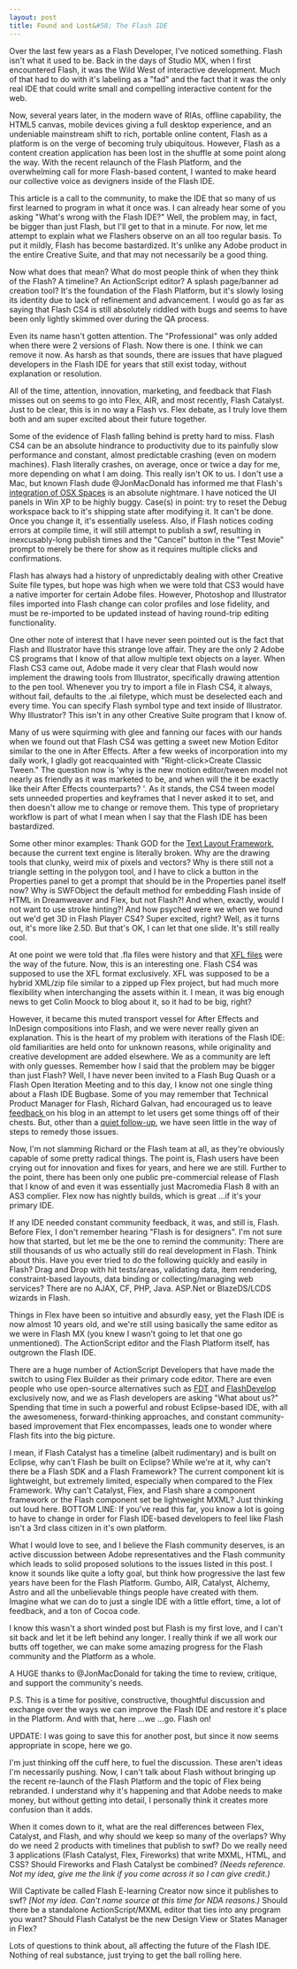 ```yaml
---
layout: post
title: Found and Lost&#58; The Flash IDE
---
```


Over the last few years as a Flash Developer, I've noticed something. Flash isn't what it used to be. Back in the days of Studio MX, when I first encountered Flash, it was the Wild West of interactive development. Much of that had to do with it's labeling as a "fad" and the fact that it was the only real IDE that could write small and compelling interactive content for the web.

Now, several years later, in the modern wave of RIAs, offline capability, the HTML5 canvas, mobile devices giving a full desktop experience, and an undeniable mainstream shift to rich, portable online content, Flash as a platform is on the verge of becoming truly ubiquitous. However, Flash as a content creation application has been lost in the shuffle at some point along the way. With the recent relaunch of the Flash Platform, and the overwhelming call for more Flash-based content, I wanted to make heard our collective voice as devigners inside of the Flash IDE.

This article is a call to the community, to make the IDE that so many of us first learned to program in what it once was. I can already hear some of you asking "What's wrong with the Flash IDE?" Well, the problem may, in fact, be bigger than just Flash, but I'll get to that in a minute. For now, let me attempt to explain what we Flashers observe on an all too regular basis. To put it mildly, Flash has become bastardized. It's unlike any Adobe product in the entire Creative Suite, and that may not necessarily be a good thing.

Now what does that mean? What do most people think of when they think of the Flash? A timeline? An ActionScript editor? A splash page/banner ad creation tool? It's the foundation of the Flash Platform, but it's slowly losing its identity due to lack of refinement and advancement. I would go as far as saying that Flash CS4 is still absolutely riddled with bugs and seems to have been only lightly skimmed over during the QA process.

Even its name hasn't gotten attention. The "Professional" was only added when there were 2 versions of Flash. Now there is one. I think we can remove it now. As harsh as that sounds, there are issues that have plagued developers in the Flash IDE for years that still exist today, without explanation or resolution.

All of the time, attention, innovation, marketing, and feedback that Flash misses out on seems to go into Flex, AIR, and most recently, Flash Catalyst. Just to be clear, this is in no way a Flash vs. Flex debate, as I truly love them both and am super excited about their future together.

Some of the evidence of Flash falling behind is pretty hard to miss. Flash CS4 can be an absolute hindrance to productivity due to its painfully slow performance and constant, almost predictable crashing (even on modern machines). Flash literally crashes, on average, once or twice a day for me, more depending on what I am doing. This really isn't OK to us. I don't use a Mac, but known Flash dude @JonMacDonald has informed me that Flash's [integration of OSX Spaces][1] is an absolute nightmare. I have noticed the UI panels in Win XP to be highly buggy. Case(s) in point: try to reset the Debug workspace back to it's shipping state after modifying it. It can't be done. Once you change it, it's essentially useless. Also, if Flash notices coding errors at compile time, it will still attempt to publish a swf, resulting in inexcusably-long publish times and the "Cancel" button in the "Test Movie" prompt to merely be there for show as it requires multiple clicks and confirmations.

Flash has always had a history of unpredictably dealing with other Creative Suite file types, but hope was high when we were told that CS3 would have a native importer for certain Adobe files. However, Photoshop and Illustrator files imported into Flash change can color profiles and lose fidelity, and must be re-imported to be updated instead of having round-trip editing functionality.

One other note of interest that I have never seen pointed out is the fact that Flash and Illustrator have this strange love affair. They are the only 2 Adobe CS programs that I know of that allow multiple text objects on a layer. When Flash CS3 came out, Adobe made it very clear that Flash would now implement the drawing tools from Illustrator, specifically drawing attention to the pen tool. Whenever you try to import a file in Flash CS4, it always, without fail, defaults to the .ai filetype, which must be deselected each and every time. You can specify Flash symbol type and text inside of Illustrator. Why Illustrator? This isn't in any other Creative Suite program that I know of.

Many of us were squirming with glee and fanning our faces with our hands when we found out that Flash CS4 was getting a sweet new Motion Editor similar to the one in After Effects. After a few weeks of incorporation into my daily work, I gladly got reacquainted with "Right-click>Create Classic Tween." The question now is 'why is the new motion editor/tween model not nearly as friendly as it was marketed to be, and when will the it be exactly like their After Effects counterparts? '. As it stands, the CS4 tween model sets unneeded properties and keyframes that I never asked it to set, and then doesn't allow me to change or remove them. This type of proprietary workflow is part of what I mean when I say that the Flash IDE has been bastardized.

Some other minor examples: Thank GOD for the [Text Layout Framework][2], because the current text engine is literally broken. Why are the drawing tools that clunky, weird mix of pixels and vectors? Why is there still not a triangle setting in the polygon tool, and I have to click a button in the Properties panel to get a prompt that should be in the Properties panel itself now? Why is SWFObject the default method for embedding Flash inside of HTML in Dreamweaver and Flex, but not Flash?! And when, exactly, would I not want to use stroke hinting?! And how psyched were we when we found out we'd get 3D in Flash Player CS4? Super excited, right? Well, as it turns out, it's more like 2.5D. But that's OK, I can let that one slide. It's still really cool.

At one point we were told that .fla files were history and that [XFL files][3] were the way of the future. Now, this is an interesting one. Flash CS4 was supposed to use the XFL format exclusively. XFL was supposed to be a hybrid XML/zip file similar to a zipped up Flex project, but had much more flexibility when interchanging the assets within it. I mean, it was big enough news to get Colin Moock to blog about it, so it had to be big, right?

However, it became this muted transport vessel for After Effects and InDesign compositions into Flash, and we were never really given an explanation. This is the heart of my problem with iterations of the Flash IDE: old familiarities are held onto for unknown reasons, while originality and creative development are added elsewhere. We as a community are left with only guesses. Remember how I said that the problem may be bigger than just Flash? Well, I have never been invited to a Flash Bug Quash or a Flash Open Iteration Meeting and to this day, I know not one single thing about a Flash IDE Bugbase. Some of you may remember that Technical Product Manager for Flash, Richard Galvan, had encouraged us to leave [feedback ][4]on his blog in an attempt to let users get some things off of their chests. But, other than a [quiet follow-up][5], we have seen little in the way of steps to remedy those issues.

Now, I'm not slamming Richard or the Flash team at all, as they're obviously capable of some pretty radical things. The point is, Flash users have been crying out for innovation and fixes for years, and here we are still. Further to the point, there has been only one public pre-commercial release of Flash that I know of and even it was essentially just Macromedia Flash 8 with an AS3 complier. Flex now has nightly builds, which is great ...if it's your primary IDE.

If any IDE needed constant community feedback, it was, and still is, Flash. Before Flex, I don't remember hearing "Flash is for designers". I'm not sure how that started, but let me be the one to remind the community: There are still thousands of us who actually still do real development in Flash. Think about this. Have you ever tried to do the following quickly and easily in Flash? Drag and Drop with hit tests/areas, validating data, item rendering, constraint-based layouts, data binding or collecting/managing web services? There are no AJAX, CF, PHP, Java. ASP.Net or BlazeDS/LCDS wizards in Flash.

Things in Flex have been so intuitive and absurdly easy, yet the Flash IDE is now almost 10 years old, and we're still using basically the same editor as we were in Flash MX (you knew I wasn't going to let that one go unmentioned). The ActionScript editor and the Flash Platform itself, has outgrown the Flash IDE.

There are a huge number of ActionScript Developers that have made the switch to using Flex Builder as their primary code editor. There are even people who use open-source alternatives such as [FDT][6] and [FlashDevelop][7] exclusively now, and we as Flash developers are asking "What about us?" Spending that time in such a powerful and robust Eclipse-based IDE, with all the awesomeness, forward-thinking approaches, and constant community-based improvement that Flex encompasses, leads one to wonder where Flash fits into the big picture.

I mean, if Flash Catalyst has a timeline (albeit rudimentary) and is built on Eclipse, why can't Flash be built on Eclipse? While we're at it, why can't there be a Flash SDK and a Flash Framework? The current component kit is lightweight, but extremely limited, especially when compared to the Flex Framework. Why can't Catalyst, Flex, and Flash share a component framework or the Flash component set be lightweight MXML? Just thinking out loud here. BOTTOM LINE: If you've read this far, you know a lot is going to have to change in order for Flash IDE-based developers to feel like Flash isn't a 3rd class citizen in it's own platform.

What I would love to see, and I believe the Flash community deserves, is an active discussion between Adobe representatives and the Flash community which leads to solid proposed solutions to the issues listed in this post. I know it sounds like quite a lofty goal, but think how progressive the last few years have been for the Flash Platform. Gumbo, AIR, Catalyst, Alchemy, Astro and all the unbelievable things people have created with them. Imagine what we can do to just a single IDE with a little effort, time, a lot of feedback, and a ton of Cocoa code.

I know this wasn't a short winded post but Flash is my first love, and I can't sit back and let it be left behind any longer. I really think if we all work our butts off together, we can make some amazing progress for the Flash community and the Platform as a whole.

A HUGE thanks to @JonMacDonald for taking the time to review, critique, and support the community's needs.

P.S. This is a time for positive, constructive, thoughtful discussion and exchange over the ways we can improve the Flash IDE and restore it's place in the Platform. And with that, here ...we ...go. Flash on!

UPDATE: I was going to save this for another post, but since it now seems appropriate in scope, here we go.

I'm just thinking off the cuff here, to fuel the discussion. These aren't ideas I'm necessarily pushing. Now, I can't talk about Flash without bringing up the recent re-launch of the Flash Platform and the topic of Flex being rebranded. I understand why it's happening and that Adobe needs to make money, but without getting into detail, I personally think it creates more confusion than it adds.

When it comes down to it, what are the real differences between Flex, Catalyst, and Flash, and why should we keep so many of the overlaps? Why do we need 2 products with timelines that publish to swf? Do we really need 3 applications (Flash Catalyst, Flex, Fireworks) that write MXML, HTML, and CSS? Should Fireworks and Flash Catalyst be combined? *(Needs reference. Not my idea, give me the link if you come across it so I can give credit.)*

Will Captivate be called Flash E-learning Creator now since it publishes to swf? *[Not my idea. Can't name source at this time for NDA reasons.)* Should there be a standalone ActionScript/MXML editor that ties into any program you want? Should Flash Catalyst be the new Design View or States Manager in Flex?

Lots of questions to think about, all affecting the future of the Flash IDE. Nothing of real substance, just trying to get the ball rolling here.

[1]: http://www.jonnymac.com/blog/2008/11/04/flash-cs4-bug-with-os-x-spaces/ (Link to JonnyMac Blog)
[2]: http://labs.adobe.com/technologies/textlayout/ (Adobe Labs - Text Layout Framework)
[3]: http://www.moock.org/blog/archives/000269.html (Link to Colin Moock's blog)
[4]: http://blogs.adobe.com/rgalvan/2009/01/concerns_and_issues_with_flash.html (Richard Galvan's blog)
[5]: http://blogs.adobe.com/rgalvan/2009/03/a_few_flash_updates.html (Link to Richard Galvan's blog)
[6]: http://fdt.powerflasher.com/ (FDT Editor)
[7]: http://www.flashdevelop.org/community/ (FlashDevelop editor)
